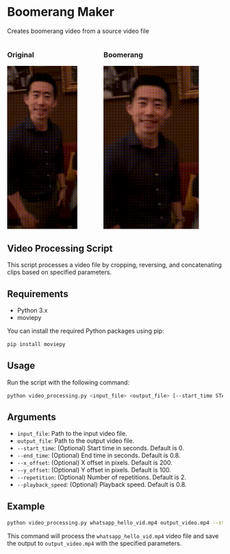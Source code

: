 # Boomerang Maker
Creates boomerang video from a source video file

<div style="display: flex; justify-content: space-around; gap: 20px">
    <div>
        <h3>Original</h3>
        <img src="img/output_video_1.5s.gif" alt="First GIF" style="max-width: 80%;">
    </div>
    <div>
        <h3>Boomerang</h3>
        <img src="img/output_video_0.8s_concat.gif" alt="Second GIF" style="max-width: 80%;">
    </div>
</div>

## Video Processing Script

This script processes a video file by cropping, reversing, and concatenating clips based on specified parameters.

## Requirements

- Python 3.x
- moviepy

You can install the required Python packages using pip:

```bash
pip install moviepy
```

## Usage
Run the script with the following command:

```bash
python video_processing.py <input_file> <output_file> [--start_time START_TIME] [--end_time END_TIME] [--x_offset X_OFFSET] [--y_offset Y_OFFSET] [--repetition REPETITION] [--playback_speed PLAYBACK_SPEED]
```

## Arguments
- `input_file`: Path to the input video file.
- `output_file`: Path to the output video file.
- `--start_time`: (Optional) Start time in seconds. Default is 0.
- `--end_time`: (Optional) End time in seconds. Default is 0.8.
- `--x_offset`: (Optional) X offset in pixels. Default is 200.
- `--y_offset`: (Optional) Y offset in pixels. Default is 100.
- `--repetition`: (Optional) Number of repetitions. Default is 2.
- `--playback_speed`: (Optional) Playback speed. Default is 0.8.

## Example
```bash
python video_processing.py whatsapp_hello_vid.mp4 output_video.mp4 --start_time 0 --end_time 0.8 --x_offset 200 --y_offset 100 --repetition 2 --playback_speed 0.8
```

This command will process the `whatsapp_hello_vid.mp4` video file and save the output to `output_video.mp4` with the specified parameters.